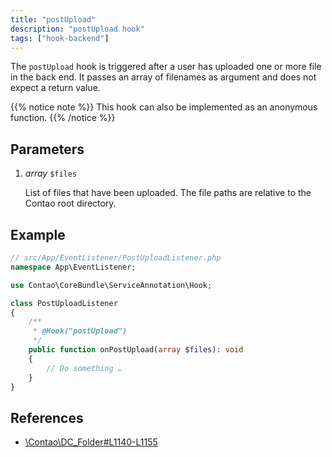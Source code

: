 ```yaml
---
title: "postUpload"
description: "postUpload hook"
tags: ["hook-backend"]
---
```



The `postUpload` hook is triggered after a user has uploaded one or more file in
the back end. It passes an array of filenames as argument and does not expect
a return value.


{{% notice note %}}
This hook can also be implemented as an anonymous function.
{{% /notice %}}


## Parameters

1. *array* `$files`

    List of files that have been uploaded. The file paths are relative to the
    Contao root directory.


## Example

```php
// src/App/EventListener/PostUploadListener.php
namespace App\EventListener;

use Contao\CoreBundle\ServiceAnnotation\Hook;

class PostUploadListener
{
    /**
     * @Hook("postUpload")
     */
    public function onPostUpload(array $files): void
    {
        // Do something …
    }
}
```


## References

* [\Contao\DC_Folder#L1140-L1155](https://github.com/contao/contao/blob/4.7.6/core-bundle/src/Resources/contao/drivers/DC_Folder.php#L1140-L1155)
